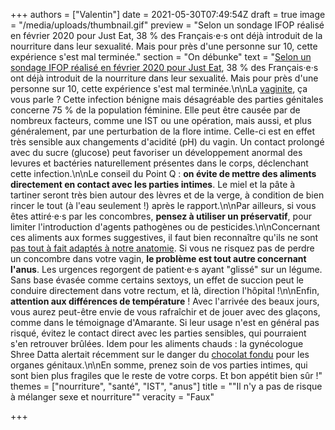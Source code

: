 +++
authors = ["Valentin"]
date = 2021-05-30T07:49:54Z
draft = true
image = "/media/uploads/thumbnail.gif"
preview = "Selon un sondage IFOP réalisé en février 2020 pour Just Eat, 38 % des Français·e·s ont déjà introduit de la nourriture dans leur sexualité. Mais pour près d'une personne sur 10, cette expérience s'est mal terminée."
section = "On débunke"
text = "[Selon un sondage IFOP réalisé en février 2020 pour Just Eat](https://www.20minutes.fr/production/2717135-20200212-food-sexe-plaisirs-partager), 38 % des Français·e·s ont déjà introduit de la nourriture dans leur sexualité. Mais pour près d'une personne sur 10, cette expérience s'est mal terminée.\n\nLa [vaginite](https://www.passeportsante.net/fr/Maux/Problemes/Fiche.aspx?doc=vaginite_pm), ça vous parle ? Cette infection bénigne mais désagréable des parties génitales concerne 75 % de la population féminine. Elle peut être causée par de nombreux facteurs, comme une IST ou une opération, mais aussi, et plus généralement, par une perturbation de la flore intime. Celle-ci est en effet très sensible aux changements d'acidité (pH) du vagin. Un contact prolongé avec du sucre (glucose) peut favoriser un développement anormal des levures et bactéries naturellement présentes dans le corps, déclenchant cette infection.\n\nLe conseil du Point Q : **on évite de mettre des aliments directement en contact avec les parties intimes**. Le miel et la pâte à tartiner seront très bien autour des lèvres et de la verge, à condition de bien rincer le tout (à l'eau seulement !) après le rapport.\n\nPar ailleurs, si vous êtes attiré·e·s par les concombres, **pensez à utiliser un préservatif**, pour limiter l'introduction d'agents pathogènes ou de pesticides.\n\nConcernant ces aliments aux formes suggestives, il faut bien reconnaître qu'ils ne sont [pas tout à fait adaptés à notre anatomie](https://www.passeportsante.net/fr/Actualites/Dossiers/DossierComplexe.aspx?doc=5-accidents-sexuels-communs). Si vous ne risquez pas de perdre un concombre dans votre vagin, **le problème est tout autre concernant l'anus**. Les urgences regorgent de patient·e·s ayant \"glissé\" sur un légume. Sans base évasée comme certains sextoys, un effet de succion peut le conduire directement dans votre rectum, et là, direction l'hôpital !\n\nEnfin, **attention aux différences de température** ! Avec l'arrivée des beaux jours, vous aurez peut-être envie de vous rafraîchir et de jouer avec des glaçons, comme dans le témoignage d'Amarante. Si leur usage n'est en général pas risqué, évitez le contact direct avec les parties sensibles, qui pourraient s'en retrouver brûlées. Idem pour les aliments chauds : la gynécologue Shree Datta alertait récemment sur le danger du [chocolat fondu](https://www.businesstelegraph.co.uk/doctor-warns-women-not-to-put-melted-chocolate-inside-their-vagina-during-foreplay/) pour les organes génitaux.\n\nEn somme, prenez soin de vos parties intimes, qui sont bien plus fragiles que le reste de votre corps. Et bon appétit bien sûr !"
themes = ["nourriture", "santé", "IST", "anus"]
title = "\"Il n'y a pas de risque à mélanger sexe et nourriture\""
veracity = "Faux"

+++
